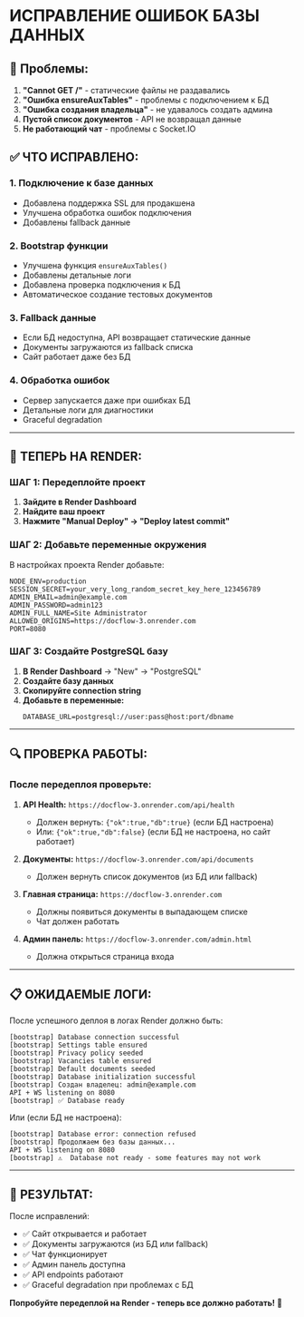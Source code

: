# ИСПРАВЛЕНИЕ ОШИБОК БАЗЫ ДАННЫХ

## 🚨 Проблемы:
1. **"Cannot GET /"** - статические файлы не раздавались
2. **"Ошибка ensureAuxTables"** - проблемы с подключением к БД
3. **"Ошибка создания владельца"** - не удавалось создать админа
4. **Пустой список документов** - API не возвращал данные
5. **Не работающий чат** - проблемы с Socket.IO

## ✅ ЧТО ИСПРАВЛЕНО:

### 1. Подключение к базе данных
- Добавлена поддержка SSL для продакшена
- Улучшена обработка ошибок подключения
- Добавлены fallback данные

### 2. Bootstrap функции
- Улучшена функция `ensureAuxTables()`
- Добавлены детальные логи
- Добавлена проверка подключения к БД
- Автоматическое создание тестовых документов

### 3. Fallback данные
- Если БД недоступна, API возвращает статические данные
- Документы загружаются из fallback списка
- Сайт работает даже без БД

### 4. Обработка ошибок
- Сервер запускается даже при ошибках БД
- Детальные логи для диагностики
- Graceful degradation

---

## 🚀 ТЕПЕРЬ НА RENDER:

### ШАГ 1: Передеплойте проект
1. **Зайдите в Render Dashboard**
2. **Найдите ваш проект**
3. **Нажмите "Manual Deploy" → "Deploy latest commit"**

### ШАГ 2: Добавьте переменные окружения
В настройках проекта Render добавьте:

```
NODE_ENV=production
SESSION_SECRET=your_very_long_random_secret_key_here_123456789
ADMIN_EMAIL=admin@example.com
ADMIN_PASSWORD=admin123
ADMIN_FULL_NAME=Site Administrator
ALLOWED_ORIGINS=https://docflow-3.onrender.com
PORT=8080
```

### ШАГ 3: Создайте PostgreSQL базу
1. **В Render Dashboard** → "New" → "PostgreSQL"
2. **Создайте базу данных**
3. **Скопируйте connection string**
4. **Добавьте в переменные:**
   ```
   DATABASE_URL=postgresql://user:pass@host:port/dbname
   ```

---

## 🔍 ПРОВЕРКА РАБОТЫ:

### После передеплоя проверьте:

1. **API Health:** `https://docflow-3.onrender.com/api/health`
   - Должен вернуть: `{"ok":true,"db":true}` (если БД настроена)
   - Или: `{"ok":true,"db":false}` (если БД не настроена, но сайт работает)

2. **Документы:** `https://docflow-3.onrender.com/api/documents`
   - Должен вернуть список документов (из БД или fallback)

3. **Главная страница:** `https://docflow-3.onrender.com`
   - Должны появиться документы в выпадающем списке
   - Чат должен работать

4. **Админ панель:** `https://docflow-3.onrender.com/admin.html`
   - Должна открыться страница входа

---

## 📋 ОЖИДАЕМЫЕ ЛОГИ:

После успешного деплоя в логах Render должно быть:

```
[bootstrap] Database connection successful
[bootstrap] Settings table ensured
[bootstrap] Privacy policy seeded
[bootstrap] Vacancies table ensured
[bootstrap] Default documents seeded
[bootstrap] Database initialization successful
[bootstrap] Создан владелец: admin@example.com
API + WS listening on 8080
[bootstrap] ✅ Database ready
```

Или (если БД не настроена):
```
[bootstrap] Database error: connection refused
[bootstrap] Продолжаем без базы данных...
API + WS listening on 8080
[bootstrap] ⚠️  Database not ready - some features may not work
```

---

## 🎯 РЕЗУЛЬТАТ:

После исправлений:
- ✅ Сайт открывается и работает
- ✅ Документы загружаются (из БД или fallback)
- ✅ Чат функционирует
- ✅ Админ панель доступна
- ✅ API endpoints работают
- ✅ Graceful degradation при проблемах с БД

**Попробуйте передеплой на Render - теперь все должно работать!** 🚀
